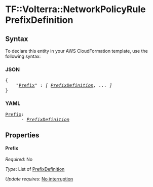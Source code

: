 # TF::Volterra::NetworkPolicyRule PrefixDefinition

## Syntax

To declare this entity in your AWS CloudFormation template, use the following syntax:

### JSON

<pre>
{
    "<a href="#prefix" title="Prefix">Prefix</a>" : <i>[ <a href="prefixdefinition.md">PrefixDefinition</a>, ... ]</i>
}
</pre>

### YAML

<pre>
<a href="#prefix" title="Prefix">Prefix</a>: <i>
      - <a href="prefixdefinition.md">PrefixDefinition</a></i>
</pre>

## Properties

#### Prefix

_Required_: No

_Type_: List of <a href="prefixdefinition.md">PrefixDefinition</a>

_Update requires_: [No interruption](https://docs.aws.amazon.com/AWSCloudFormation/latest/UserGuide/using-cfn-updating-stacks-update-behaviors.html#update-no-interrupt)

